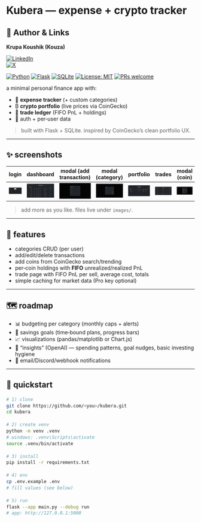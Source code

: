 # Kubera — expense + crypto tracker

## 👤 Author & Links

**Krupa Koushik (Kouza)**  

[![LinkedIn](https://img.shields.io/badge/LinkedIn-Krupa%20Koushik-0A66C2?logo=linkedin&logoColor=white)](https://www.linkedin.com/in/krupa-koushik-kona-355708296/)  
[![X](https://img.shields.io/badge/X-@krupakoushikk-111?logo=x&logoColor=white)](https://x.com/krupakoushikk)


[![Python](https://img.shields.io/badge/Python-3.10%2B-3776AB.svg?logo=python&logoColor=white)](#)
[![Flask](https://img.shields.io/badge/Flask-2.x-000000.svg?logo=flask&logoColor=white)](#)
[![SQLite](https://img.shields.io/badge/SQLite-3-003B57.svg?logo=sqlite&logoColor=white)](#)
[![License: MIT](https://img.shields.io/badge/License-MIT-green.svg)](#license)
[![PRs welcome](https://img.shields.io/badge/PRs-welcome-ff69b4.svg)](#contributing)

a minimal personal finance app with:
- 💸 **expense tracker** (+ custom categories)
- ₿ **crypto portfolio** (live prices via CoinGecko)
- 🧾 **trade ledger** (FIFO PnL + holdings)
- 🔐 auth + per‑user data

> built with Flask + SQLite. inspired by CoinGecko’s clean portfolio UX.

---

## ✨ screenshots

| login | dashboard | modal (add transaction) | modal (category) | portfolio | trades | modal (coin) | modal (buy/sell) |
| --- | --- | --- | --- | --- | --- | --- | --- |
| ![login](images/login.png) | ![dashboard](images/dashboard.png) | ![modal](images/transactions.png) | ![modal](images/category.png) | ![portfolio](images/portfolio.png) | ![trades](images/cryptotransactions.png) | ![modal](images/addcoin.png) | ![modal](images/cryptoaddtransaction.png) |

> add more as you like. files live under `images/`.

---

## 🧱 features

- categories CRUD (per user)
- add/edit/delete transactions
- add coins from CoinGecko search/trending
- per‑coin holdings with **FIFO** unrealized/realized PnL
- trade page with FIFO PnL per sell, average cost, totals
- simple caching for market data (Pro key optional)

---

## 🗺️ roadmap

- 📊 budgeting per category (monthly caps + alerts)
- 🎯 savings goals (time‑bound plans, progress bars)
- 📈 visualizations (pandas/matplotlib or Chart.js)
- 🧠 “insights” (OpenAI) — spending patterns, goal nudges, basic investing hygiene
- 🔔 email/Discord/webhook notifications

---

## 🚀 quickstart

```bash
# 1) clone
git clone https://github.com/<you>/kubera.git
cd kubera

# 2) create venv
python -m venv .venv
# windows: .venv\Scripts\activate
source .venv/bin/activate

# 3) install
pip install -r requirements.txt

# 4) env
cp .env.example .env
# fill values (see below)

# 5) run
flask --app main.py --debug run
# app: http://127.0.0.1:5000
